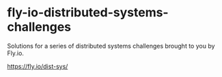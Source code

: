 # fly-io-distributed-systems-challenges

Solutions for a series of distributed systems challenges brought to you by Fly.io.

https://fly.io/dist-sys/
